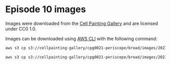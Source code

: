 # Episode 10 images

Images were downloaded from the [Cell Painting Gallery](https://github.com/broadinstitute/cellpainting-gallery) and are licensed under CC0 1.0.

Images can be downloaded using [AWS CLI](https://aws.amazon.com/cli/) with the following command:

```bash
aws s3 cp s3://cellpainting-gallery/cpg0021-periscope/broad/images/20210422_6W_CP257/images_corrected_cropped/CP257A_Well1/CorrDNA/CorrDNA_Site_12.tiff CorrDNA_Site_12.tiff --no-sign-request

aws s3 cp s3://cellpainting-gallery/cpg0021-periscope/broad/images/20210422_6W_CP257/images_corrected_cropped/CP257A_Well1/Cycle01_DAPI/Cycle01_DAPI_Site_12.tiff Cycle01_DAPI_Site_12.tiff --no-sign-request
```

